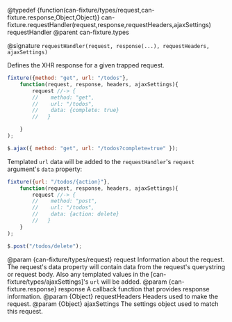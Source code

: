 @typedef {function(can-fixture/types/request,can-fixture.response,Object,Object)} can-fixture.requestHandler(request,response,requestHeaders,ajaxSettings) requestHandler
@parent can-fixture.types

@signature `requestHandler(request, response(...), requestHeaders, ajaxSettings)`

Defines the XHR response for a given trapped request.

```js
fixture({method: "get", url: "/todos"},
	function(request, response, headers, ajaxSettings){
		request //-> {
		//    method: "get",
		//    url: "/todos",
		//    data: {complete: true}
		//   }

	}
);

$.ajax({ method: "get", url: "/todos?complete=true" });
```

Templated `url` data will be added to the `requestHandler`'s `request` argument's `data` property:

```js
fixture({url: "/todos/{action}"},
	function(request, response, headers, ajaxSettings){
		request //-> {
		//    method: "post",
		//    url: "/todos",
		//    data: {action: delete}
		//   }
	}
);

$.post("/todos/delete");
```
  @param {can-fixture/types/request} request Information about the request. The request's data property will contain data from the request's querystring or request body. Also
  any templated values in the [can-fixture/types/ajaxSettings]'s `url` will be added.
  @param {can-fixture.response} response A callback function that provides response information.
  @param {Object} requestHeaders Headers used to make the request.
  @param {Object} ajaxSettings The settings object used to match this request.
